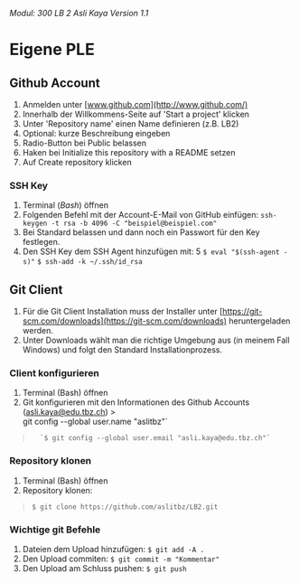 *Modul: 300 
LB 2 
Asli Kaya
Version 1.1* 
# Eigene PLE
## Github Account
1.  Anmelden unter  [www.github.com](http://www.github.com/)
2.  Innerhalb der Willkommens-Seite auf 'Start a project' klicken
3.  Unter 'Repository name' einen Name definieren (z.B. LB2)
4.  Optional: kurze Beschreibung eingeben
5.  Radio-Button bei Public belassen
6.  Haken bei Initialize this repository with a README setzen
7.  Auf Create repository klicken
### SSH Key
1.  Terminal (_Bash_) öffnen
2.  Folgenden Befehl mit der Account-E-Mail von GitHub einfügen:
    `ssh-keygen -t rsa -b 4096 -C "beispiel@beispiel.com"`
 3. Bei Standard belassen und dann noch ein Passwort für den Key festlegen.
 4. Den SSH Key dem SSH Agent hinzufügen mit:
 5
`$ eval "$(ssh-agent -s)"`
 `$ ssh-add -k ~/.ssh/id_rsa`

## Git Client
1. Für die Git Client Installation muss der Installer unter [https://git-scm.com/downloads](https://git-scm.com/downloads) heruntergeladen werden.
2.  Unter Downloads wählt man die richtige Umgebung aus (in meinem Fall Windows) und folgt den Standard Installationprozess.
### Client konfigurieren
1. Terminal (Bash) öffnen
2. Git konfigurieren mit den Informationen des Github Accounts (asli.kaya@edu.tbz.ch) >    
 git config --global user.name "aslitbz"`

>       `$ git config --global user.email "asli.kaya@edu.tbz.ch"`
### Repository klonen
1. Terminal (Bash) öffnen
2. Repository klonen:
> `$ git clone https://github.com/aslitbz/LB2.git`
### Wichtige git Befehle
1. Dateien dem Upload hinzufügen:
  `$ git add -A .`
2. Den Upload commiten:
  `$ git commit -m "Kommentar"`
3. Den Upload am Schluss pushen:
 `$ git push`





<!--stackedit_data:
eyJoaXN0b3J5IjpbMTM5NzI3MjE3XX0=
-->